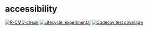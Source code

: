 # accessibility


[![R-CMD-check](https://github.com/ipeaGIT/accessibility/workflows/R-CMD-check/badge.svg)](https://github.com/ipeaGIT/accessibility/actions)
[![Lifecycle:
     experimental](https://img.shields.io/badge/lifecycle-experimental-orange.svg)](https://lifecycle.r-lib.org/articles/stages.html)
[![Codecov test
coverage](https://codecov.io/gh/ipeaGIT/accessibility/branch/main/graph/badge.svg)](https://app.codecov.io/gh/ipeaGIT/accessibility?branch=main)

